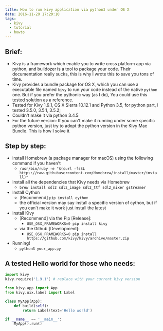 ```yaml
---
title: How to run kivy application via python3 under OS X
date: 2016-11-20 17:29:10
tags:
  - kivy
  - tutorial
  - howto
---
```


## Brief:
- Kivy is a framework which enable you to write cross platform app via python, and buildozer is a tool to package your code. Their documentation really sucks, this is why I wrote this to save you tons of time.
- Kivy provides a bundle package for OS X, which you can use a executable file named `kivy` to run your code instead of the native `python` one. But if you prefer the pythonic way (as I do), You could use this tested solution as a reference.
- Tested for Kivy 1.9.1, OS X Sierra 10.12.1 and Python 3.5, for python part, I tested 3.5.0, 3.5.1, 3.5.2;
- Couldn't make it via python 3.4.5
- For the future version: If you can't make it running under some specific python version, just try to adopt the python version in the Kivy Mac Bundle. This is how I solve it.

<!--more-->

## Step by step:
- install Homebrew (a package manager for macOS) using the following command if you haven't
    - `/usr/bin/ruby -e "$(curl -fsSL https://raw.githubusercontent.com/Homebrew/install/master/install)"`
- Install all the dependencies that Kivy needs via Homebrew
    - `brew install sdl2 sdl2_image sdl2_ttf sdl2_mixer gstreamer`
- Install Cython
    - [Recommend] `pip install cython`
    - the official version may say install a specific version of cython, but if you can't make it work just install the latest
- Install Kivy
    - [Recommend] via the Pip [Release]: 
        - `USE_OSX_FRAMEWORKS=0 pip install kivy`
    - via the Github [Development]: 
        - `USE_OSX_FRAMEWORKS=0 pip install https://github.com/kivy/kivy/archive/master.zip`
- Running!
    - `python3 your_app.py`

## A tested Hello world for those who needs:
```python
import kivy
kivy.require('1.9.1') # replace with your current kivy version

from kivy.app import App
from kivy.uix.label import Label

class MyApp(App):
    def build(self):
        return Label(text='Hello world')

if __name__ == '__main__':
    MyApp().run()
```